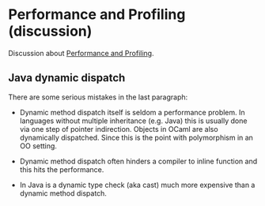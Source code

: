 <!-- ((! set title Performance and Profiling (discussion) !)) -->
<!-- ((! set learn !)) -->

Performance and Profiling (discussion)
======================================

Discussion about [Performance and Profiling](performance_and_profiling.html).

Java dynamic dispatch
---------------------

There are some serious mistakes in the last paragraph:

- Dynamic method dispatch itself is seldom a performance problem. In
  languages without multiple inheritance (e.g. Java) this is usually
  done via one step of pointer indirection. Objects in OCaml are also
  dynamically dispatched. Since this is the point with polymorphism in
  an OO setting.

- Dynamic method dispatch often hinders a compiler to inline function
  and this hits the performance.

- In Java is a dynamic type check (aka cast) much more expensive than
  a dynamic method dispatch.
